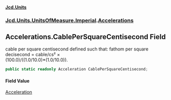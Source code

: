 #### [Jcd.Units](index.md 'index')
### [Jcd.Units.UnitsOfMeasure.Imperial](Jcd.Units.UnitsOfMeasure.Imperial.md 'Jcd.Units.UnitsOfMeasure.Imperial').[Accelerations](Accelerations.md 'Jcd.Units.UnitsOfMeasure.Imperial.Accelerations')

## Accelerations.CablePerSquareCentisecond Field

cable per square centisecond defined such that: fathom per square decisecond = cable/cs² ×  
(100.0)/((1.0/10.0)*(1.0/10.0)).

```csharp
public static readonly Acceleration CablePerSquareCentisecond;
```

#### Field Value
[Acceleration](Acceleration.md 'Jcd.Units.UnitTypes.Acceleration')